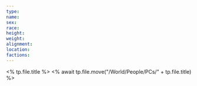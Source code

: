 ```yaml
---
type: 
name:
sex: 
race: 
height: 
weight: 
alignment: 
location: 
factions:
---
```


<% tp.file.title %>
<% await tp.file.move("/World/People/PCs/" + tp.file.title) %>


